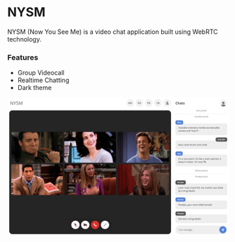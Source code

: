 # NYSM
NYSM (Now You See Me) is a video chat application built using WebRTC technology.

### Features

- Group Videocall
- Realtime Chatting
- Dark theme

![Chatroom](/screen-2.png?raw=true "")
